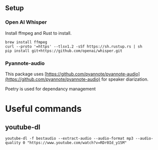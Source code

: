 
## Setup
### Open AI Whisper
Install ffmpeg and Rust to install.
```
brew install ffmpeg
curl --proto '=https' --tlsv1.2 -sSf https://sh.rustup.rs | sh
pip install git+https://github.com/openai/whisper.git
```

### Pyannote-audio
This package uses [https://github.com/pyannote/pyannote-audio](https://github.com/pyannote/pyannote-audio) for speaker diarization.

Poetry is used for dependancy management

# Useful commands
## youtube-dl
```
youtube-dl -f bestaudio --extract-audio --audio-format mp3 --audio-quality 0 "https://www.youtube.com/watch?v=RDr0Id_y15M"
```